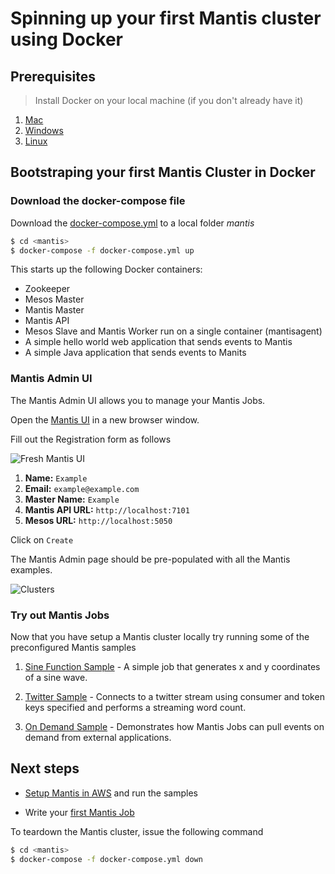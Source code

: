 # Spinning up your first Mantis cluster using Docker

## Prerequisites

> Install Docker on your local machine (if you don't already have it) 
>
1. [Mac](https://docs.docker.com/docker-for-mac/install/)
2. [Windows](https://docs.docker.com/docker-for-windows/install)
3. [Linux](https://docs.docker.com/install/linux/docker-ce/ubuntu/)

## Bootstraping your first Mantis Cluster in Docker

### Download the docker-compose file

Download the [docker-compose.yml](https://github.com/Netflix/mantis/blob/master/docker-compose.yml)
to a local folder *mantis*
```bash
$ cd <mantis>
$ docker-compose -f docker-compose.yml up 
```
This starts up the following Docker containers:

- Zookeeper
- Mesos Master
- Mantis Master
- Mantis API
- Mesos Slave and Mantis Worker run on a single container (mantisagent)
- A simple hello world web application that sends events to Mantis
- A simple Java application that sends events to Manits

### Mantis Admin UI

The Mantis Admin UI allows you to manage your Mantis Jobs.

Open the [Mantis UI](https://netflix.github.io/mantis-ui/) in a new browser window.

Fill out the Registration form as follows

![Fresh Mantis UI](../../images/fresh_ui.png)

1. **Name:** `Example`
2. **Email:** `example@example.com`
3. **Master Name:** `Example`
4. **Mantis API URL:** `http://localhost:7101`
5. **Mesos URL:** `http://localhost:5050`

Click on `Create`

The Mantis Admin page should be pre-populated with all the Mantis examples.

![Clusters](../../images/clusterpage.png)

### Try out Mantis Jobs

Now that you have setup a Mantis cluster locally try running some of the preconfigured
Mantis samples

1. [Sine Function Sample](../samples/sine-function.md) - A simple job that generates x and y
coordinates of a sine wave.

2. [Twitter Sample](../samples/twitter.md) - Connects to a twitter stream using consumer and token
keys specified and performs a streaming word count.
 
3. [On Demand Sample](../samples/on-demand.md) - Demonstrates
how Mantis Jobs can pull events on demand from external applications.


## Next steps

* [Setup Mantis in AWS](cloud.md) and run the samples

* Write your [first Mantis Job](../../develop/writing-jobs/word-count.md)

To teardown the Mantis cluster, issue the following command

```bash
$ cd <mantis>
$ docker-compose -f docker-compose.yml down
```
